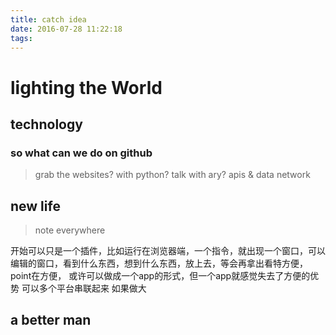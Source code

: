```yaml
---
title: catch idea
date: 2016-07-28 11:22:18
tags:
---
```

# lighting the World

## technology

### so what can we do on github

> grab the websites?
  with python?
> talk with ary?
  apis & data network

## new life

> note everywhere

  开始可以只是一个插件，比如运行在浏览器端，一个指令，就出现一个窗口，可以编辑的窗口，看到什么东西，想到什么东西，放上去，等会再拿出看特方便，
  point在方便，
  或许可以做成一个app的形式，但一个app就感觉失去了方便的优势
  可以多个平台串联起来
  如果做大
## a better man
